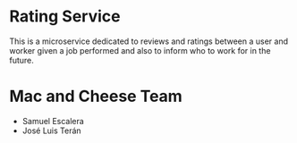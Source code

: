 # Rating Service

This is a microservice dedicated to reviews and ratings between a user and worker given a job performed and also to inform who to work for in the future.

# Mac and Cheese Team

- Samuel Escalera
- José Luis Terán
